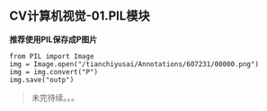 ## CV计算机视觉-01.PIL模块

**推荐使用PIL保存成P图片**

```
from PIL import Image
img = Image.open("/tianchiyusai/Annotations/607231/00000.png")
img = img.convert("P")
img.save("outp")
```
> 未完待续。。。